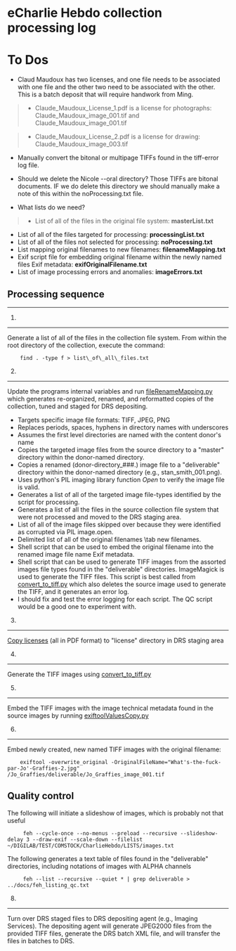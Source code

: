 eCharlie Hebdo collection processing log
================================
[comment]: # (The following is written in MarkDown and can be converted to HTML using http://daringfireball.net/projects/markdown/dingus . At least that was possible in June 2016. There also seem to be many tools for generating PDFs from MarkDown.)

To Dos
======
* Claud Maudoux has two licenses, and one file needs to be associated with one file and the other two need to be associated with the other. This is a batch deposit that will require handwork from Ming.

> * Claude_Maudoux_License_1.pdf is a license for photographs: Claude_Maudoux_image_001.tif and Claude_Maudoux_image_001.tif

> * Claude_Maudoux_License_2.pdf is a license for drawing: Claude_Maudoux_image_003.tif

* Manually convert the bitonal or multipage TIFFs found in the tiff-error log file.
* Should we delete the Nicole --oral directory? Those TIFFs are bitonal documents. IF we do delete this directory we should manually make a note of this within the noProcessing.txt file.

* What lists do we need?

> * List of all of the files in the original file system: **masterList.txt**
* List of all of the files targeted for processing: **processingList.txt**
* List of all of the files not selected for processing: **noProcessing.txt**
* List mapping original filenames to new filenames: **filenameMapping.txt**
* Exif script file for embedding original filename within the newly named files Exif metadata: **exifOriginalFilename.txt**
* List of image processing errors and anomalies: **imageErrors.txt**

## Processing sequence
------------------------------------
 
1.
-----
 Generate a list of all of the files in the collection file system. From within the root directory of the collection, execute the command:
 
        find . -type f > list\_of\_all\_files.txt

2.
------

Update the programs internal variables and run  [fileRenameMapping.py](https://github.com/comstock/CharlieHebdo/blob/master/02_fileRenameMapping.py) which generates re-organized, renamed, and reformatted copies of the collection, tuned and staged for DRS depositing. 

* Targets specific image file formats: TIFF, JPEG, PNG
* Replaces periods, spaces, hyphens in directory names with underscores
* Assumes the first level directories are named with the content donor's name
* Copies the targeted image files from the source directory to a "master" directory within the donor-named directory.
* Copies a renamed (donor-directory\_###.<ext>) image file to a "deliverable" directory within the donor-named directory (e.g., stan\_smith_001.png).
* Uses python's PIL imaging library function _Open_ to verify the image file is valid.
* Generates a list of all of the targeted image file-types identified by the script for processing.
* Generates a list of all the files in the source collection file system that were not processed and moved to the DRS staging area.
* List of all of the image files skipped over because they were identified as corrupted via PIL image.open.
* Delimited list of all of the original filenames \tab new filenames.
* Shell script that can be used to embed the original filename into the renamed image file name Exif metadata.
* Shell script that can be used to generate TIFF images from the assorted images file types found in the "deliverable" directories. ImageMagick is used to generate the TIFF files. This script is best called from [convert\_to\_tiff.py](https://github.com/comstock/CharlieHebdo/blob/master/convert_to_tiff.py) which also deletes the source image used to generate the TIFF, and it generates an error log.
* I should fix and test the error logging for each script. The QC script would be a good one to experiment with.

3.
-----
[Copy licenses](https://github.com/comstock/CharlieHebdo/blob/master/03_ch_license_copy.py) (all in PDF format) to "license" directory in DRS staging area


4.
-----
Generate the TIFF images using [convert\_to\_tiff.py](https://github.com/comstock/CharlieHebdo/blob/master/04_convert_to_tiff.py)

5.
-----
Embed the TIFF images with the image technical metadata found in the source images by running [exiftoolValuesCopy.py](https://github.com/comstock/CharlieHebdo/blob/master/05_exiftoolValuesCopy.py)

6.
-----
Embed newly created, new named TIFF images with the original filename:

        exiftool -overwrite_original -OriginalFileName="What's-the-fuck-par-Jo'-Graffies-2.jpg" /Jo_Graffies/deliverable/Jo_Graffies_image_001.tif


Quality control
---------------------
The following will initiate a slideshow of images, which is probably not that useful

         feh --cycle-once --no-menus --preload --recursive --slideshow-delay 3 --draw-exif --scale-down --filelist ~/DIGILAB/TEST/COMSTOCK/CharlieHebdo/LISTS/images.txt
         
The following generates a text table of files found in the "deliverable" directories, including notations of images with ALPHA channels

         
         feh --list --recursive --quiet * | grep deliverable > ../docs/feh_listing_qc.txt

8.
-----

Turn over DRS staged files to DRS depositing agent (e.g., Imaging Services).  The depositing agent will generate JPEG2000 files from the provided TIFF files, generate the DRS batch XML file, and will transfer the files in batches to DRS.
